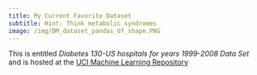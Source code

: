 ```yaml
---
title: My Current Favorite Dataset
subtitle: Hint: Think metabolic syndromes
image: /img/DM_dataset_pandas_df_shape.PNG
---
```


This is entitled *Diabetes 130-US hospitals for years 1999-2008 Data Set* and is hosted at the [UCI Machine Learning Repository](https://archive.ics.uci.edu/ml/datasets/diabetes+130-us+hospitals+for+years+1999-2008)
